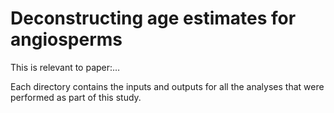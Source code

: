 # Deconstructing age estimates for angiosperms

This is relevant to paper:…

Each directory contains the inputs and outputs for all the analyses that were performed as part of this study.
